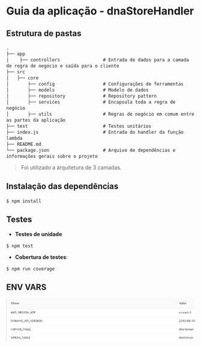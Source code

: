 # Guia da aplicação - dnaStoreHandler
## Estrutura de pastas
```
.
├── app
|    ├── controllers                # Entrada de dados para a camada de regra de negócio e saída para o cliente
├── src
│   ├── core  
│       ├── config                  # Configurações de ferramentas
│       ├── models                  # Modelo de dados
│       ├── repository              # Repository pattern
│       ├── services                # Encapsula toda a regra de negócio
│       ├── utils                   # Regras de negócio em comum entre as partes da aplicação
├── test                            # Testes unitários
├── index.js                        # Entrada do handler da função lambda
├── README.md
└── package.json                    # Arquivo de dependências e informações gerais sobre o projeto
```
> Foi utilizado a arquitetura de 3 camadas.
## Instalação das dependências
```
$ npm install
```
## Testes

- **Testes de unidade**

```
$ npm test
```
- **Cobertura de testes**:

```
$ npm run coverage
```
## ENV VARS
![alt text](../architecture/dnaStore.jpeg "dnaStore vars")
